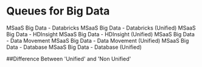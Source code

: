 # Queues for Big Data

MSaaS Big Data - Databricks
MSaaS Big Data - Databricks (Unified)
MSaaS Big Data - HDInsight
MSaaS Big Data - HDInsight (Unified)
MSaaS Big Data - Data Movement
MSaaS Big Data - Data Movement (Unified)
MSaaS Big Data - Database
MSaaS Big Data - Database (Unified)

##Difference Between 'Unified' and 'Non Unified'
